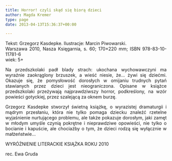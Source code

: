 ```yaml
---
title: Horror! czyli skąd się biorą dzieci
author: Magda Kremer
type: page
date: 2013-04-13T15:36:37+00:00

---
```

<p style="text-align: justify;">
  Tekst: Grzegorz Kasdepke. Ilustracje: Marcin Piwowarski.<br /> Warszawa 2010, Nasza Księgarnia, s. 60; 170×220 mm; ISBN 978-83-10-11781-6<br /> wiek: 5+
</p>

<p style="text-align: justify;">
  Na przedszkolaki padł blady strach: ukochana wychowawczyni ma wyraźnie zaokrąglony brzuszek, a wieść niesie, że… żywi się dziećmi. Okazuje się, że pomysłowość dorosłych w omijaniu trudnych pytań stawianych przez dzieci jest nieograniczona. Opisane w książce przedszkolaki przeżywają najprawdziwszy horror, podkreślony, na wzór powieści gotyckiej, przez szalejącą za oknem burzę.
</p>

<p style="text-align: justify;">
  Grzegorz Kasdepke stworzył świetną książkę, o wyrazistej dramaturgii i mądrym przesłaniu, która nie tylko pomaga dziecku znaleźć rzetelne wyjaśnienie nurtującego problemu, ale także pokazuje dorosłym, jaki zamęt w młodym umyśle czynią pokrętne i nieprawdziwe opowieści, nie tylko o bocianie i kapuście, ale chociażby o tym, że dzieci rodzą się wyłącznie w małżeństwie…
</p>

<p style="text-align: justify;">
  WYRÓŻNIENIE LITERACKIE KSIĄŻKA ROKU 2010
</p>

<p style="text-align: justify;">
  rec. Ewa Gruda
</p>